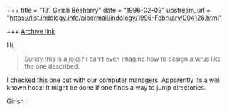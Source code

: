 +++
title = "131 Girish Beeharry"
date = "1996-02-09"
upstream_url = "https://list.indology.info/pipermail/indology/1996-February/004126.html"

+++
[Archive link](https://list.indology.info/pipermail/indology/1996-February/004126.html)

Hi,

>Surely this is a joke? I can't even imagine how to design a virus
>like the one described.

I checked this one out with our computer managers. Apparently its a well known
hoax! It might be done if one finds a way to jump directories.

Girish




